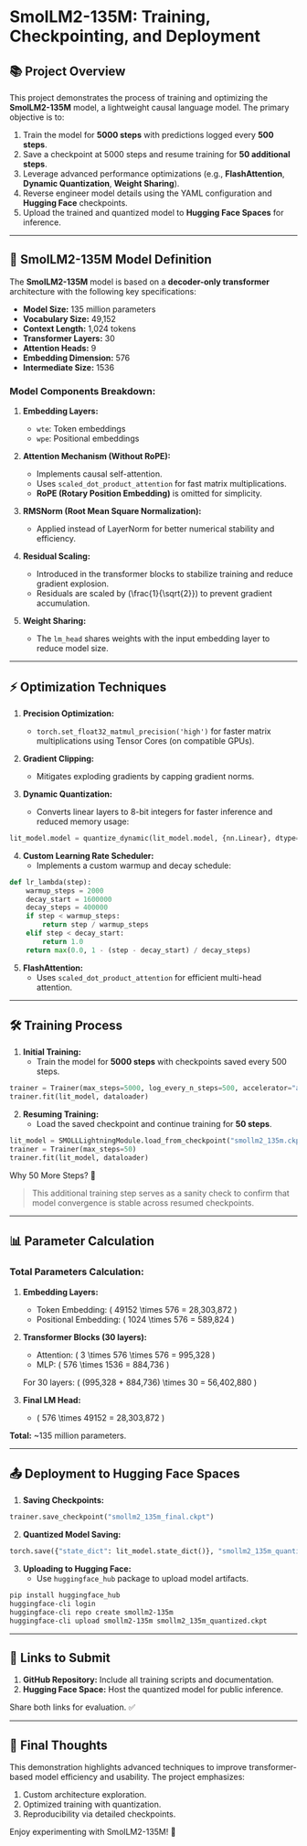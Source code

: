 # SmolLM2-135M: Training, Checkpointing, and Deployment

## 📚 Project Overview

This project demonstrates the process of training and optimizing the **SmolLM2-135M** model, a lightweight causal language model. The primary objective is to:

1. Train the model for **5000 steps** with predictions logged every **500 steps**.
2. Save a checkpoint at 5000 steps and resume training for **50 additional steps**.
3. Leverage advanced performance optimizations (e.g., **FlashAttention**, **Dynamic Quantization**, **Weight Sharing**).
4. Reverse engineer model details using the YAML configuration and **Hugging Face** checkpoints.
5. Upload the trained and quantized model to **Hugging Face Spaces** for inference.

---

## 🧠 SmolLM2-135M Model Definition

The **SmolLM2-135M** model is based on a **decoder-only transformer** architecture with the following key specifications:

- **Model Size:** 135 million parameters
- **Vocabulary Size:** 49,152
- **Context Length:** 1,024 tokens
- **Transformer Layers:** 30
- **Attention Heads:** 9
- **Embedding Dimension:** 576
- **Intermediate Size:** 1536

### Model Components Breakdown:

1. **Embedding Layers:**
   - `wte`: Token embeddings
   - `wpe`: Positional embeddings

2. **Attention Mechanism (Without RoPE):**
   - Implements causal self-attention.
   - Uses `scaled_dot_product_attention` for fast matrix multiplications.
   - **RoPE (Rotary Position Embedding)** is omitted for simplicity.

3. **RMSNorm (Root Mean Square Normalization):**
   - Applied instead of LayerNorm for better numerical stability and efficiency.

4. **Residual Scaling:**
   - Introduced in the transformer blocks to stabilize training and reduce gradient explosion.
   - Residuals are scaled by \(\frac{1}{\sqrt{2}}\) to prevent gradient accumulation.

5. **Weight Sharing:**
   - The `lm_head` shares weights with the input embedding layer to reduce model size.

---

## ⚡️ Optimization Techniques

1. **Precision Optimization:**
   - `torch.set_float32_matmul_precision('high')` for faster matrix multiplications using Tensor Cores (on compatible GPUs).

2. **Gradient Clipping:**
   - Mitigates exploding gradients by capping gradient norms.

3. **Dynamic Quantization:**
   - Converts linear layers to 8-bit integers for faster inference and reduced memory usage:

```python
lit_model.model = quantize_dynamic(lit_model.model, {nn.Linear}, dtype=torch.qint8)
```

4. **Custom Learning Rate Scheduler:**
   - Implements a custom warmup and decay schedule:

```python
def lr_lambda(step):
    warmup_steps = 2000
    decay_start = 1600000
    decay_steps = 400000
    if step < warmup_steps:
        return step / warmup_steps
    elif step < decay_start:
        return 1.0
    return max(0.0, 1 - (step - decay_start) / decay_steps)
```

5. **FlashAttention:**
   - Uses `scaled_dot_product_attention` for efficient multi-head attention.

---

## 🛠️ Training Process

1. **Initial Training:**
   - Train the model for **5000 steps** with checkpoints saved every 500 steps.

```python
trainer = Trainer(max_steps=5000, log_every_n_steps=500, accelerator="auto", devices=1)
trainer.fit(lit_model, dataloader)
```

2. **Resuming Training:**
   - Load the saved checkpoint and continue training for **50 steps**.

```python
lit_model = SMOLLLightningModule.load_from_checkpoint("smollm2_135m.ckpt")
trainer = Trainer(max_steps=50)
trainer.fit(lit_model, dataloader)
```

Why 50 More Steps? 🤔
> This additional training step serves as a sanity check to confirm that model convergence is stable across resumed checkpoints.

---

## 📊 Parameter Calculation

### Total Parameters Calculation:

1. **Embedding Layers:**
   - Token Embedding: \( 49152 \times 576 = 28,303,872 \)
   - Positional Embedding: \( 1024 \times 576 = 589,824 \)

2. **Transformer Blocks (30 layers):**
   - Attention: \( 3 \times 576 \times 576 = 995,328 \)
   - MLP: \( 576 \times 1536 = 884,736 \)

   For 30 layers: \( (995,328 + 884,736) \times 30 = 56,402,880 \)

3. **Final LM Head:**
   - \( 576 \times 49152 = 28,303,872 \)

**Total:** ~135 million parameters.

---

## 📤 Deployment to Hugging Face Spaces

1. **Saving Checkpoints:**

```python
trainer.save_checkpoint("smollm2_135m_final.ckpt")
```

2. **Quantized Model Saving:**

```python
torch.save({"state_dict": lit_model.state_dict()}, "smollm2_135m_quantized.ckpt")
```

3. **Uploading to Hugging Face:**
   - Use `huggingface_hub` package to upload model artifacts.

```bash
pip install huggingface_hub
huggingface-cli login
huggingface-cli repo create smollm2-135m
huggingface-cli upload smollm2-135m smollm2_135m_quantized.ckpt
```

---

## 📎 Links to Submit

1. **GitHub Repository:** Include all training scripts and documentation.
2. **Hugging Face Space:** Host the quantized model for public inference.

Share both links for evaluation. ✅

---

## 🎉 Final Thoughts

This demonstration highlights advanced techniques to improve transformer-based model efficiency and usability. The project emphasizes:

1. Custom architecture exploration.
2. Optimized training with quantization.
3. Reproducibility via detailed checkpoints.

Enjoy experimenting with SmolLM2-135M! 🚀
